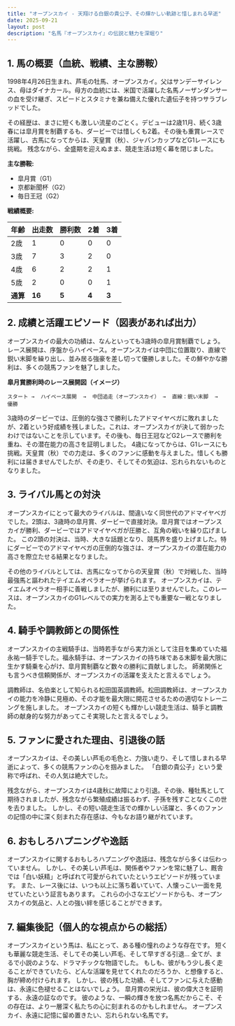 ```yaml
---
title: "オープンスカイ - 天翔ける白銀の貴公子、その輝かしい軌跡と惜しまれる早逝"
date: 2025-09-21
layout: post
description: "名馬『オープンスカイ』の伝説と魅力を深堀り"
---
```


## 1. 馬の概要（血統、戦績、主な勝鞍）

1998年4月26日生まれ、芦毛の牡馬、オープンスカイ。父はサンデーサイレンス、母はダイナカール。母方の血統には、米国で活躍した名馬ノーザンダンサーの血を受け継ぎ、スピードとスタミナを兼ね備えた優れた遺伝子を持つサラブレッドでした。  

その経歴は、まさに短くも激しい流星のごとく。デビューは2歳11月、続く3歳春には皐月賞を制覇するも、ダービーでは惜しくも2着。その後も重賞レースで活躍し、古馬になってからは、天皇賞（秋）、ジャパンカップなどG1レースにも挑戦。  残念ながら、全盛期を迎えぬまま、競走生活は短く幕を閉じました。

**主な勝鞍:**

* 皐月賞（G1）
* 京都新聞杯（G2）
* 毎日王冠（G2）


**戦績概要:**

| 年齢 | 出走数 | 勝利数 | 2着 | 3着 |
|---|---|---|---|---|
| 2歳 | 1 | 0 | 0 | 0 |
| 3歳 | 7 | 3 | 2 | 0 |
| 4歳 | 6 | 2 | 2 | 1 |
| 5歳 | 2 | 0 | 0 | 1 |
| **通算** | **16** | **5** | **4** | **3** |


## 2. 成績と活躍エピソード（図表があれば出力）

オープンスカイの最大の功績は、なんといっても3歳時の皐月賞制覇でしょう。レース展開は、序盤からハイペース。オープンスカイは中団に位置取り、直線で鋭い末脚を繰り出し、並み居る強豪を差し切って優勝しました。その鮮やかな勝利は、多くの競馬ファンを魅了しました。

**皐月賞勝利時のレース展開図（イメージ）**

```
スタート →  ハイペース展開  →  中団追走（オープンスカイ） →  直線：鋭い末脚  →  優勝
```

3歳時のダービーでは、圧倒的な強さで勝利したアドマイヤベガに敗れましたが、2着という好成績を残しました。これは、オープンスカイが決して弱かったわけではないことを示しています。その後も、毎日王冠などG2レースで勝利を重ね、その潜在能力の高さを証明しました。  4歳になってからは、G1レースにも挑戦。天皇賞（秋）での力走は、多くのファンに感動を与えました。惜しくも勝利には届きませんでしたが、その走り、そしてその気迫は、忘れられないものとなりました。


## 3. ライバル馬との対決

オープンスカイにとって最大のライバルは、間違いなく同世代のアドマイヤベガでした。2頭は、3歳時の皐月賞、ダービーで直接対決。皐月賞ではオープンスカイが勝利、ダービーではアドマイヤベガが圧勝と、互角の戦いを繰り広げました。  この2頭の対決は、当時、大きな話題となり、競馬界を盛り上げました。特にダービーでのアドマイヤベガの圧倒的な強さは、オープンスカイの潜在能力の高さを際立たせる結果となりました。

その他のライバルとしては、古馬になってからの天皇賞（秋）で対戦した、当時最強馬と謳われたテイエムオペラオーが挙げられます。  オープンスカイは、テイエムオペラオー相手に善戦しましたが、勝利には至りませんでした。このレースは、オープンスカイのG1レベルでの実力を測る上でも重要な一戦となりました。


## 4. 騎手や調教師との関係性

オープンスカイの主戦騎手は、当時若手ながら実力派として注目を集めていた福永祐一騎手でした。福永騎手は、オープンスカイの持ち味である末脚を最大限に生かす騎乗を心がけ、皐月賞制覇など数々の勝利に貢献しました。  師弟関係とも言うべき信頼関係が、オープンスカイの活躍を支えたと言えるでしょう。

調教師は、名伯楽として知られる松田国英調教師。松田調教師は、オープンスカイの能力を冷静に見極め、その才能を最大限に開花させるための適切なトレーニングを施しました。  オープンスカイの短くも輝かしい競走生活は、騎手と調教師の献身的な努力があってこそ実現したと言えるでしょう。


## 5. ファンに愛された理由、引退後の話

オープンスカイは、その美しい芦毛の毛色と、力強い走り、そして惜しまれる早逝によって、多くの競馬ファンの心を掴みました。  「白銀の貴公子」という愛称で呼ばれ、その人気は絶大でした。  

残念ながら、オープンスカイは4歳秋に故障により引退。その後、種牡馬として期待されましたが、残念ながら繁殖成績は振るわず、子孫を残すことなくこの世を去りました。  しかし、その短い競走生活での輝かしい活躍と、多くのファンの記憶の中に深く刻まれた存在感は、今もなお語り継がれています。


## 6. おもしろハプニングや逸話

オープンスカイに関するおもしろハプニングや逸話は、残念ながら多くは伝わっていません。  しかし、その美しい芦毛は、関係者やファンを常に魅了し、厩舎では「白い妖精」と呼ばれて可愛がられていたというエピソードが残っています。  また、レース後には、いつも以上に落ち着いていて、人懐っこい一面を見せていたという証言もあります。  これらの小さなエピソードからも、オープンスカイの気品と、人との強い絆を感じることができます。


## 7. 編集後記（個人的な視点からの総括）

オープンスカイという馬は、私にとって、ある種の憧れのような存在です。  短くも華麗な競走生活、そしてその美しい芦毛、そして早すぎる引退…  全てが、まるで小説のような、ドラマチックな物語でした。  もしも、彼がもう少し長く走ることができていたら、どんな活躍を見せてくれたのだろうか、と想像すると、胸が締め付けられます。  しかし、彼の残した功績、そしてファンに与えた感動は、永遠に色褪せることはないでしょう。  皐月賞の栄光は、彼の偉大さを証明する、永遠の証なのです。  彼のような、一瞬の輝きを放つ名馬だからこそ、その存在は、より一層深く私たちの心に刻まれるのかもしれません。  オープンスカイ、永遠に記憶に留め置きたい、忘れられない名馬です。
